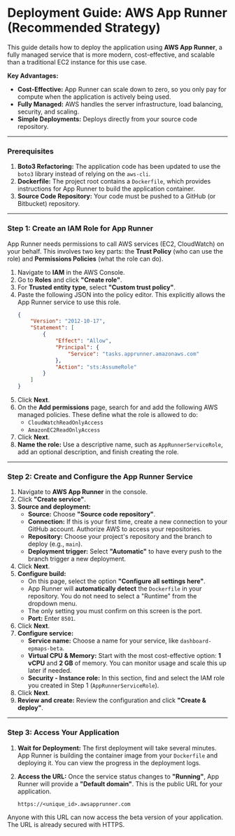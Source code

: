 # Deployment Guide: AWS App Runner (Recommended Strategy)

This guide details how to deploy the application using **AWS App Runner**, a fully managed service that is more modern, cost-effective, and scalable than a traditional EC2 instance for this use case.

**Key Advantages:**

- **Cost-Effective:** App Runner can scale down to zero, so you only pay for compute when the application is actively being used.
- **Fully Managed:** AWS handles the server infrastructure, load balancing, security, and scaling.
- **Simple Deployments:** Deploys directly from your source code repository.

---

### Prerequisites

1. **Boto3 Refactoring:** The application code has been updated to use the `boto3` library instead of relying on the `aws-cli`.
2. **Dockerfile:** The project root contains a `Dockerfile`, which provides instructions for App Runner to build the application container.
3. **Source Code Repository:** Your code must be pushed to a GitHub (or Bitbucket) repository.

---

### Step 1: Create an IAM Role for App Runner

App Runner needs permissions to call AWS services (EC2, CloudWatch) on your behalf. This involves two key parts: the **Trust Policy** (who can use the role) and **Permissions Policies** (what the role can do).

1.  Navigate to **IAM** in the AWS Console.
2.  Go to **Roles** and click **"Create role"**.
3.  For **Trusted entity type**, select **"Custom trust policy"**.
4.  Paste the following JSON into the policy editor. This explicitly allows the App Runner service to use this role.
    ```json
    {
        "Version": "2012-10-17",
        "Statement": [
            {
                "Effect": "Allow",
                "Principal": {
                    "Service": "tasks.apprunner.amazonaws.com"
                },
                "Action": "sts:AssumeRole"
            }
        ]
    }
    ```
5.  Click **Next**.
6.  On the **Add permissions** page, search for and add the following AWS managed policies. These define what the role is allowed to do:
    *   `CloudWatchReadOnlyAccess`
    *   `AmazonEC2ReadOnlyAccess`
7.  Click **Next**.
8.  **Name the role:** Use a descriptive name, such as `AppRunnerServiceRole`, add an optional description, and finish creating the role.

---

### Step 2: Create and Configure the App Runner Service

1. Navigate to **AWS App Runner** in the console.
2. Click **"Create service"**.
3. **Source and deployment:**
   * **Source:** Choose **"Source code repository"**.
   * **Connection:** If this is your first time, create a new connection to your GitHub account. Authorize AWS to access your repositories.
   * **Repository:** Choose your project's repository and the branch to deploy (e.g., `main`).
   * **Deployment trigger:** Select **"Automatic"** to have every push to the branch trigger a new deployment.
4. Click **Next**.
5. **Configure build:**
   * On this page, select the option **"Configure all settings here"**.
   * App Runner will **automatically detect** the `Dockerfile` in your repository. You do not need to select a "Runtime" from the dropdown menu.
   * The only setting you must confirm on this screen is the port.
   * **Port:** Enter `8501`.
6. Click **Next**.
7. **Configure service:**
   * **Service name:** Choose a name for your service, like `dashboard-epmaps-beta`.
   * **Virtual CPU & Memory:** Start with the most cost-effective option: **1 vCPU** and **2 GB** of memory. You can monitor usage and scale this up later if needed.
   * **Security - Instance role:** In this section, find and select the IAM role you created in Step 1 (`AppRunnerServiceRole`).
8. Click **Next**.
9. **Review and create:** Review the configuration and click **"Create & deploy"**.

---

### Step 3: Access Your Application

1. **Wait for Deployment:** The first deployment will take several minutes. App Runner is building the container image from your `Dockerfile` and deploying it. You can view the progress in the deployment logs.
2. **Access the URL:** Once the service status changes to **"Running"**, App Runner will provide a **"Default domain"**. This is the public URL for your application.

   `https://<unique_id>.awsapprunner.com`

Anyone with this URL can now access the beta version of your application. The URL is already secured with HTTPS.
